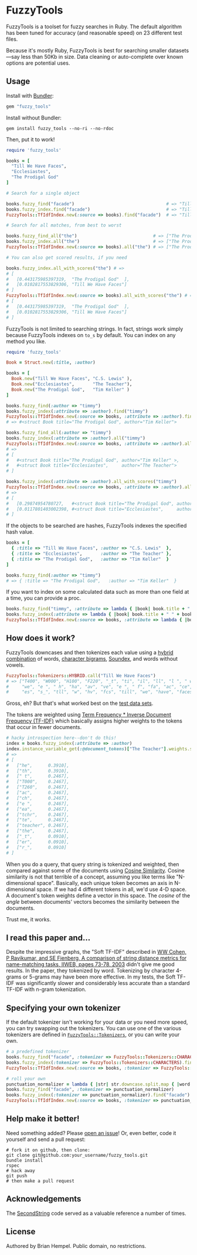 # FuzzyTools

FuzzyTools is a toolset for fuzzy searches in Ruby. The default algorithm has been tuned for accuracy (and reasonable speed) on 23 different test files.

Because it's mostly Ruby, FuzzyTools is best for searching smaller datasets—say less than 50Kb in size. Data cleaning or auto-complete over known options are potential uses.

## Usage

Install with [Bundler](http://gembundler.com/):

``` ruby
gem "fuzzy_tools"
```

Install without Bundler:

    gem install fuzzy_tools --no-ri --no-rdoc

Then, put it to work!

``` ruby
require 'fuzzy_tools'

books = [
  "Till We Have Faces",
  "Ecclesiastes",
  "The Prodigal God"
]

# Search for a single object

books.fuzzy_find("facade")                                   # => "Till We Have Faces"
books.fuzzy_index.find("facade")                             # => "Till We Have Faces"
FuzzyTools::TfIdfIndex.new(:source => books).find("facade")  # => "Till We Have Faces"

# Search for all matches, from best to worst

books.fuzzy_find_all("the")                             # => ["The Prodigal God", "Till We Have Faces"]
books.fuzzy_index.all("the")                            # => ["The Prodigal God", "Till We Have Faces"]
FuzzyTools::TfIdfIndex.new(:source => books).all("the") # => ["The Prodigal God", "Till We Have Faces"]

# You can also get scored results, if you need

books.fuzzy_index.all_with_scores("the") # =>
# [
#   [0.443175985397319,  "The Prodigal God"  ],
#   [0.0102817553829306, "Till We Have Faces"]
# ]
FuzzyTools::TfIdfIndex.new(:source => books).all_with_scores("the") # =>
# [
#   [0.443175985397319,  "The Prodigal God"  ],
#   [0.0102817553829306, "Till We Have Faces"]
# ]
```

FuzzyTools is not limited to searching strings. In fact, strings work simply because FuzzyTools indexes on `to_s` by default. You can index on any method you like.

``` ruby
require 'fuzzy_tools'

Book = Struct.new(:title, :author)

books = [
  Book.new("Till We Have Faces", "C.S. Lewis" ),
  Book.new("Ecclesiastes",       "The Teacher"),
  Book.new("The Prodigal God",   "Tim Keller" )
]

books.fuzzy_find(:author => "timmy")
books.fuzzy_index(:attribute => :author).find("timmy")
FuzzyTools::TfIdfIndex.new(:source => books, :attribute => :author).find("timmy")
# => #<struct Book title="The Prodigal God", author="Tim Keller">

books.fuzzy_find_all(:author => "timmy")
books.fuzzy_index(:attribute => :author).all("timmy")
FuzzyTools::TfIdfIndex.new(:source => books, :attribute => :author).all("timmy")
# =>
# [
#   #<struct Book title="The Prodigal God", author="Tim Keller" >,
#   #<struct Book title="Ecclesiastes",     author="The Teacher">
# ]

books.fuzzy_index(:attribute => :author).all_with_scores("timmy")
FuzzyTools::TfIdfIndex.new(:source => books, :attribute => :author).all_with_scores("timmy")
# =>
# [
#   [0.29874954780727,   #<struct Book title="The Prodigal God", author="Tim Keller" >],
#   [0.0117801403002398, #<struct Book title="Ecclesiastes",     author="The Teacher">]
# ]
```

If the objects to be searched are hashes, FuzzyTools indexes the specified hash value.

```ruby
books = [
  { :title => "Till We Have Faces", :author => "C.S. Lewis"  },
  { :title => "Ecclesiastes",       :author => "The Teacher" },
  { :title => "The Prodigal God",   :author => "Tim Keller"  }
]

books.fuzzy_find(:author => "timmy")
# => { :title => "The Prodigal God",   :author => "Tim Keller"  }
```

If you want to index on some calculated data such as more than one field at a time, you can provide a proc.

``` ruby
books.fuzzy_find("timmy", :attribute => lambda { |book| book.title + " " + book.author })
books.fuzzy_index(:attribute => lambda { |book| book.title + " " + book.author }).find("timmy")
FuzzyTools::TfIdfIndex.new(:source => books, :attribute => lambda { |book| book.title + " " + book.author }).find("timmy")
```

## How does it work?

FuzzyTools downcases and then tokenizes each value using a [hybrid combination](https://github.com/brianhempel/fuzzy_tools/blob/master/lib/fuzzy/tokenizers.rb#L20-27) of words, [character bigrams](http://en.wikipedia.org/wiki/N-gram), [Soundex](http://en.wikipedia.org/wiki/Soundex), and words without vowels.

``` ruby
FuzzyTools::Tokenizers::HYBRID.call("Till We Have Faces")
# => ["T400", "W000", "H100", "F220", "_t", "ti", "il", "ll", "l ", " w",
#     "we", "e ", " h", "ha", "av", "ve", "e ", " f", "fa", "ac", "ce",
#     "es", "s_", "tll", "w", "hv", "fcs", "till", "we", "have", "faces"]
```

Gross, eh? But that's what worked best on the [test data sets](https://github.com/brianhempel/fuzzy_tools/tree/master/accuracy/test_data/query_tests).

The tokens are weighted using [Term Frequency * Inverse Document Frequency (TF-IDF)](http://en.wikipedia.org/wiki/Tf*idf) which basically assigns higher weights to the tokens that occur in fewer documents.

```ruby
# hacky introspection here--don't do this!
index = books.fuzzy_index(:attribute => :author)
index.instance_variable_get(:@document_tokens)["The Teacher"].weights.sort_by { |k,v| [-v,k] }
# =>
# [
#   ["he",      0.3910],
#   ["th",      0.3910],
#   [" t",      0.2467],
#   ["T000",    0.2467],
#   ["T260",    0.2467],
#   ["ac",      0.2467],
#   ["ch",      0.2467],
#   ["e ",      0.2467],
#   ["ea",      0.2467],
#   ["tchr",    0.2467],
#   ["te",      0.2467],
#   ["teacher", 0.2467],
#   ["the",     0.2467],
#   ["_t",      0.0910],
#   ["er",      0.0910],
#   ["r_",      0.0910]
# ]
```

When you do a query, that query string is tokenized and weighted, then compared against some of the documents using [Cosine Similarity](http://www.gettingcirrius.com/2010/12/calculating-similarity-part-1-cosine.html). Cosine similarity is not that terrible of a concept, assuming you like terms like "N-dimensional space". Basically, each unique token becomes an axis in N-dimensional space. If we had 4 different tokens in all, we'd use 4-D space. A document's token weights define a vector in this space. The _cosine_ of the _angle_ between documents' vectors becomes the similarity between the documents.

Trust me, it works.

## I read this paper and…

Despite the impressive graphs, the "Soft TF-IDF" described in [WW Cohen, P Ravikumar, and SE Fienberg, A comparison of string distance metrics for name-matching tasks, IIWEB, pages 73-78, 2003](http://www.cs.cmu.edu/~pradeepr/papers/ijcai03.pdf) didn't give me good results. In the paper, they tokenized by word. Tokenizing by character 4-grams or 5-grams may have been more effective. In my tests, the Soft TF-IDF was significantly slower and considerably less accurate than a standard TF-IDF with n-gram tokenization.

## Specifying your own tokenizer

If the default tokenizer isn't working for your data or you need more speed, you can try swapping out the tokenizers. You can use one of the various tokenizers are defined in [`FuzzyTools::Tokenizers`](https://github.com/brianhempel/fuzzy_tools/blob/master/lib/fuzzy/tokenizers.rb), or you can write your own.

``` ruby
# a predefined tokenizer
books.fuzzy_find("facade", :tokenizer => FuzzyTools::Tokenizers::CHARACTERS)
books.fuzzy_index(:tokenizer => FuzzyTools::Tokenizers::CHARACTERS).find("facade")
FuzzyTools::TfIdfIndex.new(:source => books, :tokenizer => FuzzyTools::Tokenizers::CHARACTERS).find("facade")

# roll your own
punctuation_normalizer = lambda { |str| str.downcase.split.map { |word| word.gsub(/\W/, '') } }
books.fuzzy_find("facade", :tokenizer => punctuation_normalizer)
books.fuzzy_index(:tokenizer => punctuation_normalizer).find("facade")
FuzzyTools::TfIdfIndex.new(:source => books, :tokenizer => punctuation_normalizer).find("facade")
```

## Help make it better!

Need something added? Please [open an issue](https://github.com/brianhempel/fuzzy_tools/issues)! Or, even better, code it yourself and send a pull request:

    # fork it on github, then clone:
    git clone git@github.com:your_username/fuzzy_tools.git
    bundle install
    rspec
    # hack away
    git push
    # then make a pull request

## Acknowledgements

The [SecondString](http://secondstring.sourceforge.net/) code served as a valuable reference a number of times.

## License

Authored by Brian Hempel. Public domain, no restrictions.